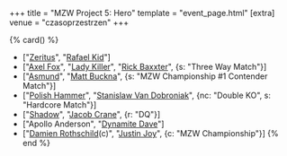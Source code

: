 +++
title = "MZW Project 5: Hero"
template = "event_page.html"
[extra]
venue = "czasoprzestrzen"
+++

{% card() %}
- ["[Zeritus](@/w/zeritus.md)", "[Rafael Kid](@/w/rafael-kid.md)"]
- ["[Axel Fox](@/w/axel-fox.md)", "[Lady Killer](@/w/boro.md)", "[Rick Baxxter](@/w/rick-baxxter.md)",
  {s: "Three Way Match"}]
- ["[Asmund](@/w/asmund.md)", "[Matt Buckna](@/w/matt-buckna.md)", {s: "MZW Championship
      #1 Contender Match"}]
- ["[Polish Hammer](@/w/jedrus-bulecka.md)", "[Stanislaw Van Dobroniak](@/w/stanislaw-van-dobroniak.md)",
  {nc: "Double KO", s: "Hardcore Match"}]
- ["[Shadow](@/w/shadow.md)", "[Jacob Crane](@/w/jacob-crane.md)", {r: "DQ"}]
- ["Apollo Anderson", "[Dynamite Dave](@/w/dynamite-dave.md)"]
- ["[Damien Rothschild](@/w/damien-rothschild.md)(c)", "[Justin Joy](@/w/justin-joy.md)",
  {c: "MZW Championship"}]
{% end %}
